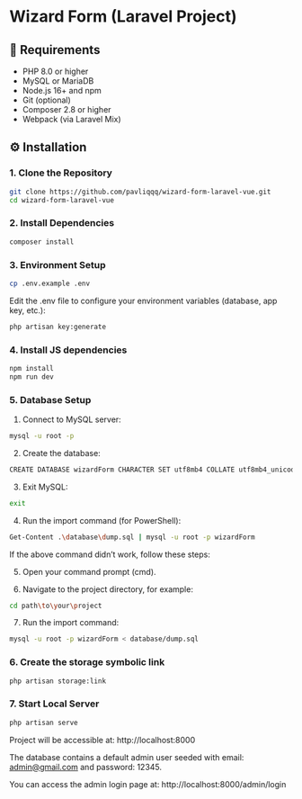 # Wizard Form (Laravel Project)

## 🧰 Requirements

- PHP 8.0 or higher
- MySQL or MariaDB
- Node.js 16+ and npm
- Git (optional)
- Composer 2.8 or higher
- Webpack (via Laravel Mix)

## ⚙️ Installation

### 1. Clone the Repository

```bash
git clone https://github.com/pavliqqq/wizard-form-laravel-vue.git
cd wizard-form-laravel-vue
```

### 2. Install Dependencies

```bash
composer install
```

### 3. Environment Setup

```bash
cp .env.example .env
```
Edit the .env file to configure your environment variables (database, app key, etc.):

```bash
php artisan key:generate
```
### 4. Install JS dependencies

```bash
npm install
npm run dev
```

### 5. Database Setup

1) Connect to MySQL server:

```bash
mysql -u root -p
```

2) Create the database:

```bash
CREATE DATABASE wizardForm CHARACTER SET utf8mb4 COLLATE utf8mb4_unicode_ci;
```

3) Exit MySQL:

```bash
exit
```

4) Run the import command (for PowerShell):

```bash
Get-Content .\database\dump.sql | mysql -u root -p wizardForm
```

If the above command didn’t work, follow these steps:

5) Open your command prompt (cmd).

6) Navigate to the project directory, for example:

```bash
cd path\to\your\project
```

7) Run the import command:

```bash
mysql -u root -p wizardForm < database/dump.sql
```

### 6. Create the storage symbolic link

```bash
php artisan storage:link
```

### 7. Start Local Server

```bash
php artisan serve
```

Project will be accessible at:
http://localhost:8000

The database contains a default admin user seeded 
with email: admin@gmail.com and password: 12345.

You can access the admin login page at:
http://localhost:8000/admin/login
